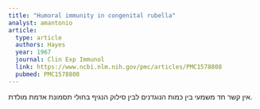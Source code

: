 ```yaml
---
title: "Humoral immunity in congenital rubella"
analyst: amantonio
article:
  type: article
  authors: Hayes
  year: 1967
  journal: Clin Exp Immunol
  link: https://www.ncbi.nlm.nih.gov/pmc/articles/PMC1578808
  pubmed: PMC1578808
---
```


אין קשר חד משמעי בין כמות הנוגדנים לבין סילוק הנגיף בחולי תסמונת אדמת מולדת.
